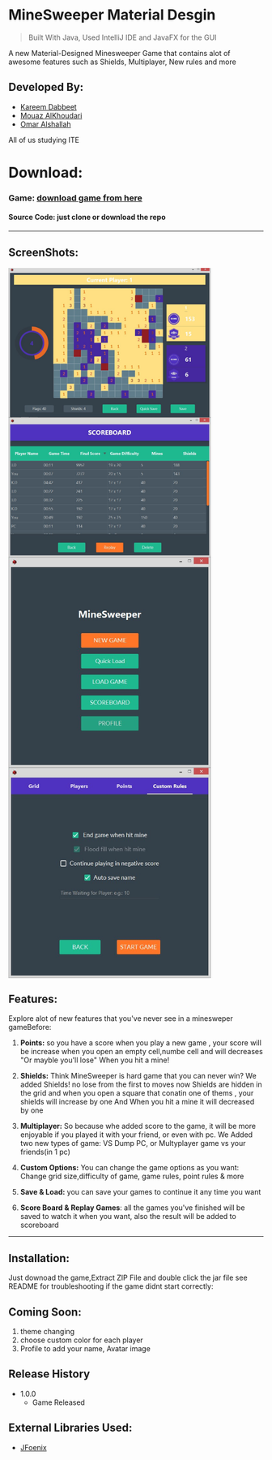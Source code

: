 
# MineSweeper Material Desgin
> Built With Java, 
> Used IntelliJ IDE
> and JavaFX for the GUI 

A new Material-Designed Minesweeper Game that contains alot of awesome features such as Shields, Multiplayer, New rules and more

## Developed By:
* [Kareem Dabbeet](https://github.com/KareemDa)
* [Mouaz AlKhoudari](https://github.com/mhz1990)
* [Omar Alshallah](https://github.com/Omar-Sh1)

All of us studying ITE 
# Download:
### Game: [download game from here](https://goo.gl/NKL8Dz)
#### Source Code: just clone or download the repo

---

## ScreenShots:
<img align="center" src="screenshots/1.jpg" alt="screenshots" width="400"/> <img align="center" src="screenshots/3.jpg" alt="screenshots" width="400"/>
<img align="center" src="screenshots/2.jpg" alt="screenshots" width="400"/> <img align="center" src="screenshots/4.jpg" alt="screenshots" width="400"/>


## Features:

Explore alot of new features that you've never see in a minesweper gameBefore:

1. **Points:** so you have a score when you play a new game , your score will be increase when you open an empty cell,numbe cell and will decreases "Or mayble you'll lose" When you hit a mine!

2. **Shields:** Think MineSweeper is hard game that you can never win? We added Shields! no lose from the first to moves now
   Shields are hidden in the grid and when you open a square that conatin one of thems , your shields will increase by one
   And When you hit a mine it will decreased by one
   
3. **Multiplayer:** So because whe added score to the game, it will be more enjoyable if you played it with your friend, or even with      pc.
   We Added two new types of game: VS Dump PC, or Multyplayer game vs your friends(in 1 pc)
   
4. **Custom Options:** You can change the game options as you want: Change grid size,difficulty of game, game rules, point rules & more

5. **Save & Load:** you can save your games to continue it any time you want

6. **Score Board & Replay Games**: all the games you've finished will be saved to watch it when you want, also the result will be added to scoreboard

---
## Installation:
Just downoad the game,Extract ZIP File and double click the jar file 
see README for troubleshooting if the game didnt start correctly:

## Coming Soon:

1. theme changing
2. choose custom color for each player
3. Profile to add your name, Avatar image

## Release History

* 1.0.0
   * Game Released

## External Libraries Used:
* [JFoenix](https://github.com/jfoenixadmin/JFoenix)
   
